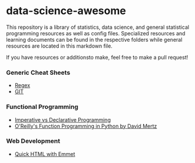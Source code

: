 # data-science-awesome
This repository is a library of statistics, data science, and general statistical programming resources as well as config files. Specialized resources and learning documents can be found in the respective folders while general resources are located in this markdown file.

If you have resources or additionsto make, feel free to make a pull request!

### Generic Cheat Sheets
 - [Regex](http://web.mit.edu/hackl/www/lab/turkshop/slides/regex-cheatsheet.pdf)
 - [GIT](https://education.github.com/git-cheat-sheet-education.pdf)    

### Functional Programming
  - [Imperative vs Declarative Programming](https://ui.dev/imperative-vs-declarative-programming/)
  - [O'Reilly's Function Programming in Python by David
  Mertz](https://pepa.holla.cz/wp-content/uploads/2016/10/functional-programming-python.pdf)
  
### Web Development
  - [Quick HTML with Emmet](https://docs.emmet.io/cheat-sheet/)
